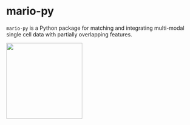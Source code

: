 # mario-py
`mario-py` is a Python package for matching and integrating multi-modal single cell data with partially overlapping features.


<img src="https://https://github.com/shuxiaoc/mario-py/blob/main/media/giphy_mario.gif" width="200" height="200">
